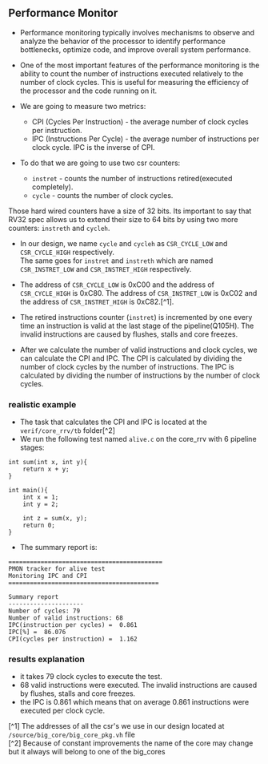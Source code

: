 ## Performance Monitor
- Performance monitoring typically involves mechanisms to observe and analyze the behavior of the processor to identify performance bottlenecks, optimize code, and improve overall system performance.

- One of the most important features of the performance monitoring is the ability to count the number of instructions executed relatively to the number of clock cycles. This is useful for measuring the efficiency of the processor and the code running on it.

- We are going to measure two metrics:
   - CPI (Cycles Per Instruction) - the average number of clock cycles per instruction.
   - IPC (Instructions Per Cycle) - the average number of instructions per clock cycle. IPC is the inverse of CPI.

- To do that we are going to use two csr counters:
   - `instret` - counts the number of instructions retired(executed completely). 
   - `cycle` - counts the number of clock cycles. 

Those hard wired counters have a size of 32 bits. Its important to say that RV32 spec allows us to extend their size to 64 bits by using two more counters: `instreth` and `cycleh`. 
- In our design, we name `cycle` and `cycleh` as `CSR_CYCLE_LOW` and `CSR_CYCLE_HIGH` respectively.    
The same goes for `instret` and `instreth` which are named `CSR_INSTRET_LOW` and `CSR_INSTRET_HIGH` respectively. 

- The address of `CSR_CYCLE_LOW` is 0xC00 and the address of `CSR_CYCLE_HIGH` is 0xC80. The address of `CSR_INSTRET_LOW` is 0xC02 and the address of `CSR_INSTRET_HIGH` is 0xC82.[^1].

- The retired instructions counter (`instret`) is incremented by one every time an instruction is valid at the last stage of the pipeline(Q105H). The invalid instructions are caused by flushes, stalls and core freezes.

- After we calculate the number of valid instructions and clock cycles, we can calculate the CPI and IPC. The CPI is calculated by dividing the number of clock cycles by the number of instructions. The IPC is calculated by dividing the number of instructions by the number of clock cycles.

### realistic example
- The task that calculates the CPI and IPC is located at the `verif/core_rrv/tb` folder[^2] 
- We run the following test named `alive.c` on the core_rrv with 6 pipeline stages:
```
int sum(int x, int y){
    return x + y;
}

int main(){
    int x = 1;
    int y = 2;
  
    int z = sum(x, y); 
    return 0;
}
```
- The summary report is:
```
===========================================
PMON tracker for alive test
Monitoring IPC and CPI
==========================================

Summary report
---------------------
Number of cycles: 79
Number of valid instructions: 68
IPC(instruction per cycles) =  0.861
IPC[%] =  86.076
CPI(cycles per instruction) =  1.162

```
### results explanation
- it takes 79 clock cycles to execute the test.
- 68 valid instructions were executed. The invalid instructions are caused by flushes, stalls and core freezes.
- the IPC is 0.861 which means that on average 0.861 instructions were executed per clock cycle.






[^1] The addresses of all the csr's we use in our design located at `/source/big_core/big_core_pkg.vh` file   
[^2] Because of constant improvements the name of the core may change but it always will belong to one of the big_cores